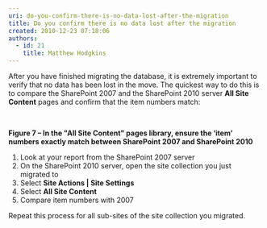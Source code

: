 ```yaml
---
uri: do-you-confirm-there-is-no-data-lost-after-the-migration
title: Do you confirm there is no data lost after the migration
created: 2010-12-23 07:18:06
authors:
  - id: 21
    title: Matthew Hodgkins
---
```





<span class='intro'> 
  <p>After you have finished migrating the database, it is extremely important to verify that no data has been lost in the move. The quickest way to do this is to compare the SharePoint 2007 and the SharePoint 2010 server <b>All Site Content</b> pages and confirm that the item numbers match&#58;</p>
<p>&#160;<img alt="" src="/PublishingImages/AllSiteContentCount.png" /></p>
<p class="ms-rteCustom-FigureNormal"><b>Figure 7 – In the &quot;All Site Content&quot; pages library, ensure the ‘item’ numbers exactly match between SharePoint 2007 and SharePoint 2010</b></p>
<ol>
    <li>Look at your report from the SharePoint 2007 server </li>
    <li>On the SharePoint 2010 server, open the site collection you just migrated to</li>
    <li>Select <b>Site Actions | Site Settings</b></li>
    <li>Select <b>All Site Content</b></li>
    <li>Compare item numbers with 2007</li>
</ol>
<p>Repeat this process for all sub-sites of the site collection you migrated.</p>
 </span>




